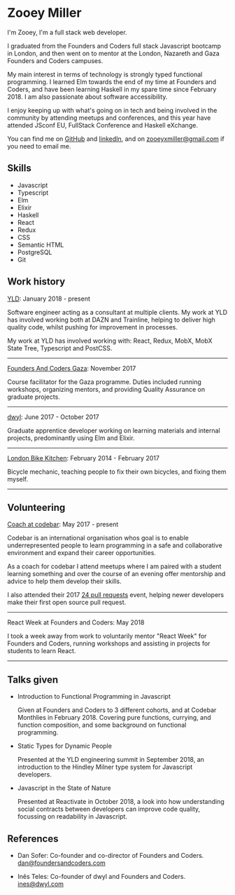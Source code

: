 # Zooey Miller

I'm Zooey, I'm a full stack web developer.

I graduated from the Founders and Coders full stack Javascript bootcamp in London, and then went on to mentor
at the London, Nazareth and Gaza Founders and Coders campuses.

My main interest in terms of technology is strongly typed functional programming. I learned Elm towards the end
of my time at Founders and Coders, and have been learning Haskell in my spare time since February 2018. I am also
passionate about software accessibility.

I enjoy keeping up with what's going on in tech and being involved in the community by attending meetups and conferences,
and this year have attended JSconf EU, FullStack Conference and Haskell eXchange.

You can find me on [GitHub](https://github.com/ZooeyMiller) and [linkedIn](https://www.linkedin.com/in/zooeymiller), and on zooeyxmiller@gmail.com if you need to email me.

## Skills

- Javascript
- Typescript
- Elm
- Elixir
- Haskell
- React
- Redux
- CSS
- Semantic HTML
- PostgreSQL
- Git

## Work history

[YLD](https://www.yld.io/): January 2018 - present

Software engineer acting as a consultant at multiple clients. My work at YLD has
involved working both at DAZN and Trainline, helping to deliver high quality code,
whilst pushing for improvement in processes.

My work at YLD has involved working with: React, Redux, MobX, MobX State Tree, Typescript and PostCSS.

---

[Founders And Coders Gaza](https://foundersandcoders.com/): November 2017

Course facilitator for the Gaza programme. Duties included running workshops, organizing mentors, and
providing Quality Assurance on graduate projects.

---

[dwyl](www.dwyl.com): June 2017 - October 2017

Graduate apprentice developer working on learning materials and internal projects, predominantly using Elm and Elixir.

---

[London Bike Kitchen](https://www.lbk.org.uk): February 2014 - February 2017

Bicycle mechanic, teaching people to fix their own bicycles, and fixing them myself.

---

## Volunteering

[Coach at codebar](https://codebar.io/): May 2017 - present

Codebar is an international organisation whos goal is to enable underrepresented people to
learn programming in a safe and collaborative environment and expand their career opportunities.

As a coach for codebar I attend meetups where I am paired with a student learning something
and over the course of an evening offer mentorship and advice to help them develop their skills.

I also attended their 2017 [24 pull requests](https://24pullrequests.com/) event, helping
newer developers make their first open source pull request.

---

React Week at Founders and Coders: May 2018

I took a week away from work to voluntarily mentor "React Week" for Founders and Coders,
running workshops and assisting in projects for students to learn React.

---

## Talks given

- Introduction to Functional Programming in Javascript

  Given at Founders and Coders to 3 different cohorts, and at Codebar Monthlies in February 2018.
  Covering pure functions, currying, and function composition, and some background on functional programming.

- Static Types for Dynamic People

  Presented at the YLD engineering summit in September 2018, an introduction to the Hindley Milner type system
  for Javascript developers.

- Javascript in the State of Nature

  Presented at Reactivate in October 2018, a look into how understanding social contracts between developers
  can improve code quality, focussing on readability in Javascript.

## References

- Dan Sofer:
  Co-founder and co-director of Founders and Coders. dan@foundersandcoders.com

- Inês Teles:
  Co-founder of dwyl and Founders and Coders. ines@dwyl.com
